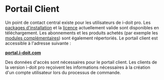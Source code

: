 # Portail Client

Un point de contact central existe pour les utilisateurs de i-doit pro. Les [packages d'installation](../installation/index.md) et la [licence](../maintenance-and-operation/activate-license.md) actuellement valide sont disponibles en téléchargement. Les abonnements et les produits achetés (par exemple les [modules complémentaires](../i-doit-pro-add-ons/index.md)) sont également répertoriés. Le portail client est accessible à l'adresse suivante :

**[portal.i-doit.com](https://portal.i-doit.com/)**

Des données d'accès sont nécessaires pour le portail client. Les clients de la version i-doit pro reçoivent les informations nécessaires à la création d'un compte utilisateur lors du processus de commande.

